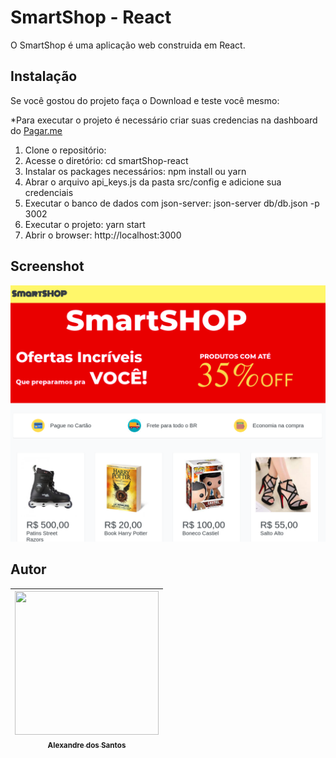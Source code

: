 # SmartShop - React 

O SmartShop é uma aplicação web construida em React.

## Instalação

Se você gostou do projeto faça o Download e teste você mesmo:

*Para executar o projeto é necessário criar suas credencias na dashboard
do [Pagar.me](https://pagar.me/)

1. Clone o repositório: 
2. Acesse o diretório: cd smartShop-react
3. Instalar os packages necessários: npm install ou yarn
4. Abrar o arquivo api_keys.js da pasta src/config e adicione sua credenciais
5. Executar o banco de dados com json-server: json-server db/db.json -p 3002
6. Executar o projeto: yarn start
7. Abrir o browser: http://localhost:3000

## Screenshot
![smartShop](./screen-shot/screen-shot.png)
   
## Autor
| [<img alt="" width="230" height="230" class="avatar width-full rounded-2" src="https://avatars1.githubusercontent.com/u/20932604?s=460&amp;v=4"><br><sub>Alexandre dos Santos</sub>](https://github.com/alexandrejuk) |
| :---: |

